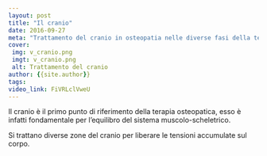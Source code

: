 ```yaml
---
layout: post
title: "Il cranio"
date: 2016-09-27
meta: "Trattamento del cranio in osteopatia nelle diverse fasi della terapia"
cover:
 img: v_cranio.png
 imgt: v_cranio.png
 alt: Trattamento del cranio
author: {{site.author}}
tags:
video_link: FiVRLclVweU
---
```

Il cranio è il primo punto di riferimento della terapia osteopatica, esso è infatti fondamentale per l’equilibro del sistema muscolo-scheletrico.

Si trattano diverse zone del cranio per liberare le tensioni accumulate sul corpo.
